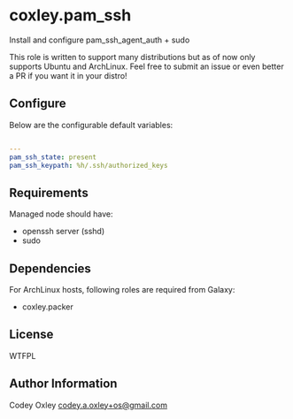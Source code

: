 coxley.pam_ssh
==============

Install and configure pam_ssh_agent_auth + sudo

This role is written to support many distributions but as of now only supports
Ubuntu and ArchLinux. Feel free to submit an issue or even better a PR if you
want it in your distro!

Configure
---------

Below are the configurable default variables:

```yaml

---                                     
pam_ssh_state: present                  
pam_ssh_keypath: %h/.ssh/authorized_keys

```

Requirements
------------

Managed node should have:

* openssh server (sshd)
* sudo

Dependencies
------------

For ArchLinux hosts, following roles are required from Galaxy:

* coxley.packer

License
-------

WTFPL

Author Information
------------------

Codey Oxley <codey.a.oxley+os@gmail.com>
